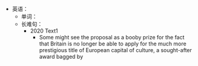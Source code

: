 - 英语：
	- 单词：
	- 长难句：
		- 2020 Text1
			- Some might see the proposal as a booby prize for the fact that Britain is no longer be able to apply for the much more prestigious title of European capital of culture, a sought-after award bagged by